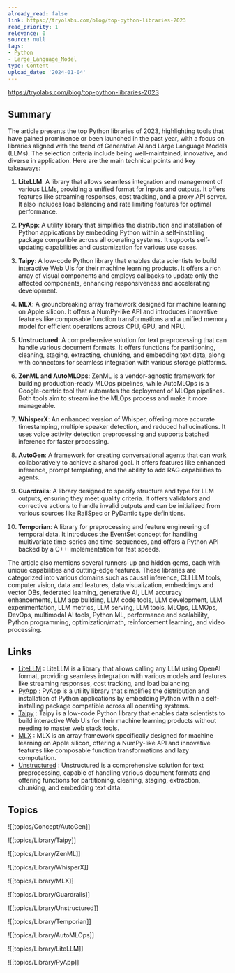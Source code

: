 ```yaml
---
already_read: false
link: https://tryolabs.com/blog/top-python-libraries-2023
read_priority: 1
relevance: 0
source: null
tags:
- Python
- Large_Language_Model
type: Content
upload_date: '2024-01-04'
---
```


https://tryolabs.com/blog/top-python-libraries-2023
## Summary

The article presents the top Python libraries of 2023, highlighting tools that have gained prominence or been launched in the past year, with a focus on libraries aligned with the trend of Generative AI and Large Language Models (LLMs). The selection criteria include being well-maintained, innovative, and diverse in application. Here are the main technical points and key takeaways:

1. **LiteLLM**: A library that allows seamless integration and management of various LLMs, providing a unified format for inputs and outputs. It offers features like streaming responses, cost tracking, and a proxy API server. It also includes load balancing and rate limiting features for optimal performance.

2. **PyApp**: A utility library that simplifies the distribution and installation of Python applications by embedding Python within a self-installing package compatible across all operating systems. It supports self-updating capabilities and customization for various use cases.

3. **Taipy**: A low-code Python library that enables data scientists to build interactive Web UIs for their machine learning products. It offers a rich array of visual components and employs callbacks to update only the affected components, enhancing responsiveness and accelerating development.

4. **MLX**: A groundbreaking array framework designed for machine learning on Apple silicon. It offers a NumPy-like API and introduces innovative features like composable function transformations and a unified memory model for efficient operations across CPU, GPU, and NPU.

5. **Unstructured**: A comprehensive solution for text preprocessing that can handle various document formats. It offers functions for partitioning, cleaning, staging, extracting, chunking, and embedding text data, along with connectors for seamless integration with various storage platforms.

6. **ZenML and AutoMLOps**: ZenML is a vendor-agnostic framework for building production-ready MLOps pipelines, while AutoMLOps is a Google-centric tool that automates the deployment of MLOps pipelines. Both tools aim to streamline the MLOps process and make it more manageable.

7. **WhisperX**: An enhanced version of Whisper, offering more accurate timestamping, multiple speaker detection, and reduced hallucinations. It uses voice activity detection preprocessing and supports batched inference for faster processing.

8. **AutoGen**: A framework for creating conversational agents that can work collaboratively to achieve a shared goal. It offers features like enhanced inference, prompt templating, and the ability to add RAG capabilities to agents.

9. **Guardrails**: A library designed to specify structure and type for LLM outputs, ensuring they meet quality criteria. It offers validators and corrective actions to handle invalid outputs and can be initialized from various sources like RailSpec or PyDantic type definitions.

10. **Temporian**: A library for preprocessing and feature engineering of temporal data. It introduces the EventSet concept for handling multivariate time-series and time-sequences, and offers a Python API backed by a C++ implementation for fast speeds.

The article also mentions several runners-up and hidden gems, each with unique capabilities and cutting-edge features. These libraries are categorized into various domains such as causal inference, CLI LLM tools, computer vision, data and features, data visualization, embeddings and vector DBs, federated learning, generative AI, LLM accuracy enhancements, LLM app building, LLM code tools, LLM development, LLM experimentation, LLM metrics, LLM serving, LLM tools, MLOps, LLMOps, DevOps, multimodal AI tools, Python ML, performance and scalability, Python programming, optimization/math, reinforcement learning, and video processing.
## Links

- [LiteLLM](https://github.com/BerriAI/litellm) : LiteLLM is a library that allows calling any LLM using OpenAI format, providing seamless integration with various models and features like streaming responses, cost tracking, and load balancing.
- [PyApp](https://github.com/ofek/pyapp) : PyApp is a utility library that simplifies the distribution and installation of Python applications by embedding Python within a self-installing package compatible across all operating systems.
- [Taipy](https://github.com/Avaiga/taipy) : Taipy is a low-code Python library that enables data scientists to build interactive Web UIs for their machine learning products without needing to master web stack tools.
- [MLX](https://github.com/ml-explore/mlx) : MLX is an array framework specifically designed for machine learning on Apple silicon, offering a NumPy-like API and innovative features like composable function transformations and lazy computation.
- [Unstructured](https://github.com/Unstructured-IO/unstructured) : Unstructured is a comprehensive solution for text preprocessing, capable of handling various document formats and offering functions for partitioning, cleaning, staging, extraction, chunking, and embedding text data.

## Topics

![[topics/Concept/AutoGen]]

![[topics/Library/Taipy]]

![[topics/Library/ZenML]]

![[topics/Library/WhisperX]]

![[topics/Library/MLX]]

![[topics/Library/Guardrails]]

![[topics/Library/Unstructured]]

![[topics/Library/Temporian]]

![[topics/Library/AutoMLOps]]

![[topics/Library/LiteLLM]]

![[topics/Library/PyApp]]